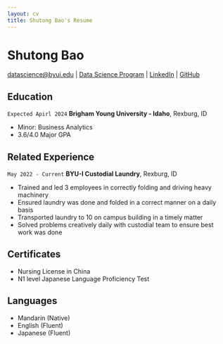 ```yaml
---
layout: cv
title: Shutong Bao's Resume
---
```

# Shutong Bao

<div id="webaddress">
<a href="datascience@byui.edu">datascience@byui.edu</a>
| <a href="https://byuidatascience.github.io/development.html">Data Science Program</a>
| <a href="https://www.linkedin.com/groups/13537407/">LinkedIn</a>
| <a href="https://github.com/byuids-resumes">GitHub</a>
</div>

<!-- https://www.monique.tech/the-art-of-markdown -->

## Education
`Expected Apirl 2024`
__Brigham Young University - Idaho__, Rexburg, ID
- Minor: Business Analytics
- 3.6/4.0 Major GPA


## Related Experience

`May 2022 - Current`
__BYU-I Custodial Laundry__, Rexburg, ID
-	Trained and led 3 employees in correctly folding and driving heavy machinery 
-	Ensured laundry was done and folded in a correct manner on a daily basis
-	Transported laundry to 10 on campus building in a timely matter
-	Solved problems creatively daily with custodial team to ensure best work was done

## Certificates
- Nursing License in China
- N1 level Japanese Language Proficiency Test

## Languages
-	Mandarin (Native)
-	English (Fluent)
-	Japanese (Fluent)

<!-- ### Footer

Last updated: April 2023 -->


